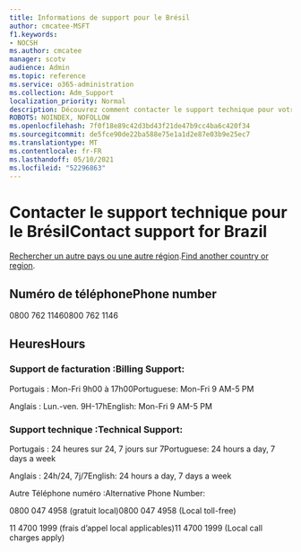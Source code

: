 ```yaml
---
title: Informations de support pour le Brésil
author: cmcatee-MSFT
f1.keywords:
- NOCSH
ms.author: cmcatee
manager: scotv
audience: Admin
ms.topic: reference
ms.service: o365-administration
ms.collection: Adm_Support
localization_priority: Normal
description: Découvrez comment contacter le support technique pour votre pays ou région.
ROBOTS: NOINDEX, NOFOLLOW
ms.openlocfilehash: 7f0f18e89c42d3bd43f21de47b9cc4ba6c420f34
ms.sourcegitcommit: de5fce90de22ba588e75e1a1d2e87e03b9e25ec7
ms.translationtype: MT
ms.contentlocale: fr-FR
ms.lasthandoff: 05/10/2021
ms.locfileid: "52296863"
---
```

# <a name="contact-support-for-brazil"></a><span data-ttu-id="fcf5d-103">Contacter le support technique pour le Brésil</span><span class="sxs-lookup"><span data-stu-id="fcf5d-103">Contact support for Brazil</span></span>

<span data-ttu-id="fcf5d-104">[Rechercher un autre pays ou une autre région](../../business-video/get-help-support.md).</span><span class="sxs-lookup"><span data-stu-id="fcf5d-104">[Find another country or region](../../business-video/get-help-support.md).</span></span>

## <a name="phone-number"></a><span data-ttu-id="fcf5d-105">Numéro de téléphone</span><span class="sxs-lookup"><span data-stu-id="fcf5d-105">Phone number</span></span>
<span data-ttu-id="fcf5d-106">0800 762 1146</span><span class="sxs-lookup"><span data-stu-id="fcf5d-106">0800 762 1146</span></span>

## <a name="hours"></a><span data-ttu-id="fcf5d-107">Heures</span><span class="sxs-lookup"><span data-stu-id="fcf5d-107">Hours</span></span>
### <a name="billing-support"></a><span data-ttu-id="fcf5d-108">Support de facturation :</span><span class="sxs-lookup"><span data-stu-id="fcf5d-108">Billing Support:</span></span>

<span data-ttu-id="fcf5d-109">Portugais : Mon-Fri 9h00 à 17h00</span><span class="sxs-lookup"><span data-stu-id="fcf5d-109">Portuguese: Mon-Fri 9 AM-5 PM</span></span>

<span data-ttu-id="fcf5d-110">Anglais : Lun.-ven. 9H-17h</span><span class="sxs-lookup"><span data-stu-id="fcf5d-110">English: Mon-Fri 9 AM-5 PM</span></span>

### <a name="technical-support"></a><span data-ttu-id="fcf5d-111">Support technique :</span><span class="sxs-lookup"><span data-stu-id="fcf5d-111">Technical Support:</span></span>

<span data-ttu-id="fcf5d-112">Portugais : 24 heures sur 24, 7 jours sur 7</span><span class="sxs-lookup"><span data-stu-id="fcf5d-112">Portuguese: 24 hours a day, 7 days a week</span></span>

<span data-ttu-id="fcf5d-113">Anglais : 24h/24, 7j/7</span><span class="sxs-lookup"><span data-stu-id="fcf5d-113">English: 24 hours a day, 7 days a week</span></span>

<span data-ttu-id="fcf5d-114">Autre Téléphone numéro :</span><span class="sxs-lookup"><span data-stu-id="fcf5d-114">Alternative Phone Number:</span></span>

<span data-ttu-id="fcf5d-115">0800 047 4958 (gratuit local)</span><span class="sxs-lookup"><span data-stu-id="fcf5d-115">0800 047 4958 (Local toll-free)</span></span>

<span data-ttu-id="fcf5d-116">11 4700 1999 (frais d’appel local applicables)</span><span class="sxs-lookup"><span data-stu-id="fcf5d-116">11 4700 1999 (Local call charges apply)</span></span>
